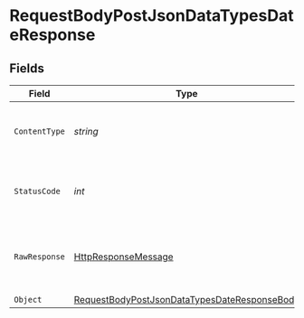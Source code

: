# RequestBodyPostJsonDataTypesDateResponse


## Fields

| Field                                                                                                                   | Type                                                                                                                    | Required                                                                                                                | Description                                                                                                             |
| ----------------------------------------------------------------------------------------------------------------------- | ----------------------------------------------------------------------------------------------------------------------- | ----------------------------------------------------------------------------------------------------------------------- | ----------------------------------------------------------------------------------------------------------------------- |
| `ContentType`                                                                                                           | *string*                                                                                                                | :heavy_check_mark:                                                                                                      | HTTP response content type for this operation                                                                           |
| `StatusCode`                                                                                                            | *int*                                                                                                                   | :heavy_check_mark:                                                                                                      | HTTP response status code for this operation                                                                            |
| `RawResponse`                                                                                                           | [HttpResponseMessage](https://learn.microsoft.com/en-us/dotnet/api/system.net.http.httpresponsemessage?view=net-5.0)    | :heavy_minus_sign:                                                                                                      | Raw HTTP response; suitable for custom response parsing                                                                 |
| `Object`                                                                                                                | [RequestBodyPostJsonDataTypesDateResponseBody](../../Models/Operations/RequestBodyPostJsonDataTypesDateResponseBody.md) | :heavy_minus_sign:                                                                                                      | OK                                                                                                                      |
